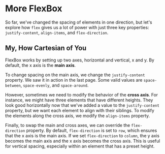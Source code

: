 # More FlexBox

So far, we've changed the spacing of elements in one direction, but let's explore how `flex` gives us a lot of power with just three key properties: `justify-content`, `align-items`, and `flex-direction`.

## My, How Cartesian of You

FlexBox works by setting up two axes, horizontal and vertical, x and y. By default, the x axis is the **main axis**. 

To change spacing on the main axis, we change the `justify-content` property. We saw it in action in the last page. Some valid values are `space-between`, `space-evenly`, and `space-around`.

However, sometimes we need to modify the behavior of the **cross axis**. For instance, we might have three elements that have different heights. They look good horizontally now that we've added a value to the `justify-content` property, but we want each element to align with their siblings. To modify the elements along the cross axis, we modify the `align-items` property.

Finally, to swap the main and cross axes, we can override the `flex-direction` property. By default, `flex-direction` is set to `row`, which ensures that the x axis is the main axis. If we set `flex-direction` to `column`, the y axis becomes the main axis and the x axis becomes the cross axis. This is useful for vertical spacing, especially within an element that has a preset height.

